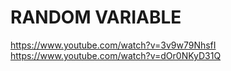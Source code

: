 
# RANDOM VARIABLE 

https://www.youtube.com/watch?v=3v9w79NhsfI
https://www.youtube.com/watch?v=dOr0NKyD31Q


